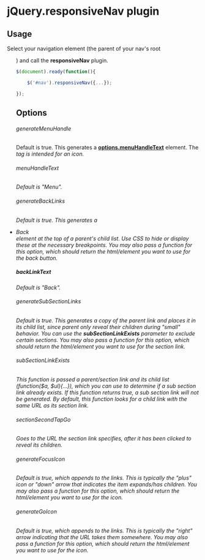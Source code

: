 # jQuery.responsiveNav plugin

## Usage
Select your navigation element (the parent of your nav's root <ul>) and call the __responsiveNav__ plugin.

```javascript
$(document).ready(function(){

    $('#nav').responsiveNav({...});

});
```

## Options

###### generateMenuHandle
Default is true. This generates a <a href="menu-handle generated"><i></i>__options.menuHandleText__<span></a> element. The <i> tag is intended for an icon.

###### menuHandleText
Default is "Menu".

###### generateBackLinks
Default is true. This generates a <li class="back generated"><a>Back</a></li> element at the top of a parent's child list. Use CSS to hide or display these at the necessary breakpoints.
You may also pass a function for this option, which should return the html/element you want to use for the back button.

##### backLinkText
Default is "Back".

###### generateSubSectionLinks
Default is true. This generates a copy of the parent link and places it in its child list, since parent only reveal their children during "small" behavior. You can use the __subSectionLinkExists__ parameter to exclude certain sections.
You may also pass a function for this option, which should return the html/element you want to use for the section link.

###### subSectionLinkExists
This function is passed a parent/section link and its child list (function($a, $ul){...}), which you can use to determine if a sub section link already exists. If this function returns true, a sub section link will not be generated.
By default, this function looks for a child link with the same URL as its section link.

###### sectionSecondTapGo
Goes to the URL the section link specifies, after it has been clicked to reveal its children.

###### generateFocusIcon
Default is true, which appends <i class="focus-handle generated"> to the links. This is typically the "plus" icon or "down" arrow that indicates the item expands/has children.
You may also pass a function for this option, which should return the html/element you want to use for the icon.

###### generateGoIcon
Default is true, which appends <i class="go-handle generated"> to the links. This is typically the "right" arrow indicating that the URL takes them somewhere.
You may also pass a function for this option, which should return the html/element you want to use for the icon.